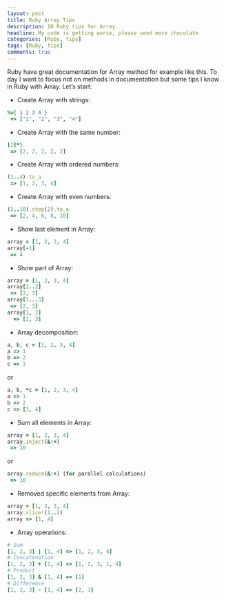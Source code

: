```yaml
---
layout: post
title: Ruby Array Tips
description: 10 Ruby tips for Array
headline: My code is getting worse, please send more chocolate
categories: [Ruby, tips]
tags: [Ruby, tips]
comments: true
---
```


Ruby have great documentation for Array method for example like this. To day I want to focus not on methods in documentation but some tips I know in Ruby with Array. Let’s start:

- Create Array with strings:

```ruby
%w{ 1 2 3 4 }
 => ["1", "2", "3", "4"]
```

- Create Array with the same number:

```ruby
[2]*5
 => [2, 2, 2, 2, 2]
```

- Create Array with ordered numbers:

```ruby
(1..4).to_a
 => [1, 2, 3, 4]
```

- Create Array with even numbers:

```ruby
(2..10).step(2).to_a
 => [2, 4, 6, 8, 10]
```

- Show last element in Array:

```ruby
array = [1, 2, 3, 4]
array[-1]
 => 4
```

- Show part of Array:

```ruby
array = [1, 2, 3, 4]
array[1..2]
 => [2, 3]
array[1...3]
 => [2, 3]
array[1, 2]
  => [2, 3]
```

- Array decomposition:

```ruby
a, b, c = [1, 2, 3, 4]
a => 1
b => 2
c => 3
```

or

```ruby
a, b, *c = [1, 2, 3, 4]
a => 1
b => 2
c => [3, 4]
```

- Sum all elements in Array:

```ruby
array = [1, 2, 3, 4]
array.inject(&:+)
 => 10
```

or

```ruby
array.reduce(&:+) (for parallel calculations)
 => 10
```

- Removed specific elements from Array:

```ruby
array = [1, 2, 3, 4]
array.slice!(1..2)
array => [1, 4]
```

- Array operations:

```ruby
# Sum
[1, 2, 3] | [1, 4] => [1, 2, 3, 4]
# Concatenation
[1, 2, 3] + [1, 4] => [1, 2, 3, 1, 4]
# Product
[1, 2, 3] & [1, 4] => [1]
# Difference
[1, 2, 3] - [1, 4] => [2, 3]
```
